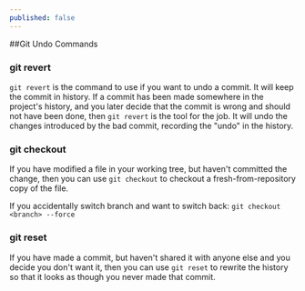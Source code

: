 ```yaml
---
published: false
---
```

##Git Undo Commands
### git revert
`git revert` is the command to use if you  want to undo a commit. It will keep the commit in history.
If a commit has been made somewhere in the project's history, and you later decide that the commit is wrong and should not have been done, then `git revert` is the tool for the job. It will undo the changes introduced by the bad commit, recording the "undo" in the history.
### git checkout
If you have modified a file in your working tree, but haven't committed the change, then you can use `git checkout` to checkout a fresh-from-repository copy of the file.

If you accidentally switch branch and want to switch back:
`git checkout <branch> --force`

### git reset
If you have made a commit, but haven't shared it with anyone else and you decide you don't want it, then you can use `git reset` to rewrite the history so that it looks as though you never made that commit.


